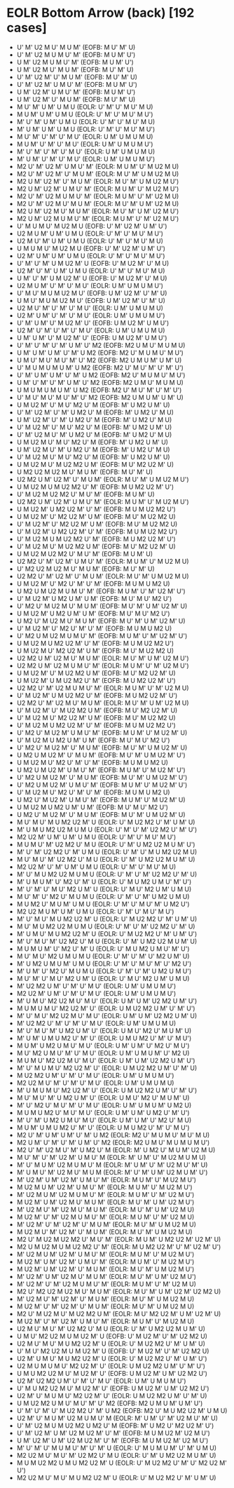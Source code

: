 # EOLR Bottom Arrow (back) [192 cases]

- U' M' U2 M U' M U M'    (EOFB: M U' M' U)
- U' M' U2 M U M U' M'    (EOFB: M U M' U')
- U M' U2 M U M U' M'    (EOFB: M U M' U')
- U M' U2 M U' M U M'    (EOFB: M U' M' U)
- U' M' U2 M' U' M U M'    (EOFB: M U' M' U)
- U' M' U2 M' U M U' M'    (EOFB: M U M' U')
- U M' U2 M' U M U' M'    (EOFB: M U M' U')
- U M' U2 M' U' M U M'    (EOFB: M U' M' U)
- M U' M' U M' U M U    (EOLR: U' M' U' M U' M U)
- M U M' U M' U M U    (EOLR: U' M' U' M U' M U')
- M' U' M' U M' U M U    (EOLR: U' M' U' M U' M U)
- M' U M' U M' U M U    (EOLR: U' M' U' M U' M U')
- M U' M' U' M' U' M U'    (EOLR: U M' U M U M U)
- M U M' U' M' U' M U'    (EOLR: U M' U M U M U')
- M' U' M' U' M' U' M U'    (EOLR: U M' U M U M U)
- M' U M' U' M' U' M U'    (EOLR: U M' U M U M U')
- M2 U' M' U2 M' U M U' M'    (EOLR: M U M' U' M U2 M U)
- M2 U' M' U2 M' U' M U M'    (EOLR: M U' M' U M U2 M U)
- M2 U M' U2 M' U' M U M'    (EOLR: M U' M' U M U2 M U')
- M2 U M' U2 M' U M U' M'    (EOLR: M U M' U' M U2 M U')
- M2 U' M' U2 M U M U' M'    (EOLR: M U M' U' M' U2 M U)
- M2 U' M' U2 M U' M U M'    (EOLR: M U' M' U M' U2 M U)
- M2 U M' U2 M U' M U M'    (EOLR: M U' M' U M' U2 M U')
- M2 U M' U2 M U M U' M'    (EOLR: M U M' U' M' U2 M U')
- U' M U M U' M U2 M U    (EOFB: U' M' U2 M' U M' U')
- U2 M U M' U M' U M U    (EOLR: U' M' U' M U' M U')
- U2 M U' M' U M' U M U    (EOLR: U' M' U' M U' M U)
- U M U M U' M U2 M U    (EOFB: U' M' U2 M' U M' U')
- U2 M' U M' U M' U M U    (EOLR: U' M' U' M U' M U')
- U' M' U' M' U M U2 M' U    (EOFB: U' M U2 M' U' M U)
- U2 M' U' M' U M' U M U    (EOLR: U' M' U' M U' M U)
- U M' U' M' U M U2 M' U    (EOFB: U' M U2 M' U' M U)
- U2 M U M' U' M' U' M U'    (EOLR: U M' U M U M U')
- U' M U' M U M U2 M U'    (EOFB: U M' U2 M' U' M' U)
- U M U' M U M U2 M U'    (EOFB: U M' U2 M' U' M' U)
- U2 M U' M' U' M' U' M U'    (EOLR: U M' U M U M U)
- U2 M' U M' U' M' U' M U'    (EOLR: U M' U M U M U')
- U' M' U M' U' M U2 M' U'    (EOFB: U M U2 M' U M U')
- U2 M' U' M' U' M' U' M U'    (EOLR: U M' U M U M U)
- U M' U M' U' M U2 M' U'    (EOFB: U M U2 M' U M U')
- U' M' U' M' U' M' U M' U' M2    (EOFB: M2 U M U' M U M U)
- U M' U M' U M' U' M' U M2    (EOFB: M2 U' M U M U' M U')
- U M U' M U' M U' M' U' M2    (EOFB: M2 U M U M' U M' U)
- U' M U M U M U M' U M2    (EOFB: M2 U' M U' M' U' M' U')
- U' M' U M' U M' U' M' U M2    (EOFB: M2 U' M U M U' M U')
- U M' U' M' U' M' U M' U' M2    (EOFB: M2 U M U' M U M U)
- U M U M U M U M' U M2    (EOFB: M2 U' M U' M' U' M' U')
- U' M U' M U' M U' M' U' M2    (EOFB: M2 U M U M' U M' U)
- U M U2 M' U' M U' M2 U' M    (EOFB: M' U M2 U M' U)
- U' M' U2 M' U' M' U M2 U' M    (EOFB: M' U M2 U' M U)
- U M' U2 M' U' M' U M2 U' M    (EOFB: M' U M2 U' M U)
- U' M U2 M' U' M U' M2 U' M    (EOFB: M' U M2 U M' U)
- U' M' U2 M U' M' U M2 U' M    (EOFB: M' U M2 U' M U)
- U M U2 M U' M U' M2 U' M    (EOFB: M' U M2 U M' U)
- U M' U2 M U' M' U M2 U' M    (EOFB: M' U M2 U' M U)
- U' M U2 M U' M U' M2 U' M    (EOFB: M' U M2 U M' U)
- U M U2 M U' M U2 M2 U M'    (EOFB: M U' M2 U2 M' U)
- U M2 U2 M U2 M U' M U M'    (EOFB: M U' M' U)
- U2 M2 U M' U2 M' U' M U M'    (EOLR: M U' M' U M U2 M U')
- U M U2 M U M U2 M2 U' M'    (EOFB: M U M2 U2 M' U')
- U' M U2 M U2 M2 U' M U' M'    (EOFB: M U M' U)
- U2 M2 U M' U2 M' U M U' M'    (EOLR: M U M' U' M U2 M U')
- U M U2 M' U M2 U2 M' U' M'    (EOFB: M U M U2 M2 U')
- U M U2 M' U' M2 U2 M' U M'    (EOFB: M U' M U2 M2 U)
- U' M U2 M' U' M2 U2 M' U M'    (EOFB: M U' M U2 M2 U)
- U' M U2 M' U M2 U2 M' U' M'    (EOFB: M U M U2 M2 U')
- U' M U2 M U M U2 M2 U' M'    (EOFB: M U M2 U2 M' U')
- U' M U2 M U' M U2 M2 U M'    (EOFB: M U' M2 U2 M' U)
- U M U2 M U2 M2 U' M U' M'    (EOFB: M U M' U)
- U2 M2 U' M' U2 M' U M U' M'    (EOLR: M U M' U' M U2 M U)
- U' M2 U2 M U2 M U' M U M'    (EOFB: M U' M' U)
- U2 M2 U' M' U2 M' U' M U M'    (EOLR: M U' M' U M U2 M U)
- U M U2 M' U' M2 U' M' U' M'    (EOFB: M U M U M2 U)
- U M2 U M U2 M U M U' M'    (EOFB: M U M' U' M' U2 M' U')
- U' M U2 M' U M2 U M' U M'    (EOFB: M U' M U' M2 U')
- U' M2 U' M U2 M U' M U M'    (EOFB: M U' M' U M' U2 M' U)
- U M U2 M' U M2 U M' U M'    (EOFB: M U' M U' M2 U')
- U M2 U' M U2 M U' M U M'    (EOFB: M U' M' U M' U2 M' U)
- U' M U2 M' U' M2 U' M' U' M'    (EOFB: M U M U M2 U)
- U' M2 U M U2 M U M U' M'    (EOFB: M U M' U' M' U2 M' U')
- U M U2 M U M2 U2 M' U' M'    (EOFB: M U M U2 M2 U')
- U M U2 M U' M2 U2 M' U M'    (EOFB: M U' M U2 M2 U)
- U2 M2 U M' U2 M U' M U M'    (EOLR: M U' M' U M' U2 M U')
- U2 M2 U M' U2 M U M U' M'    (EOLR: M U M' U' M' U2 M U')
- U M U2 M' U' M U2 M2 U M'    (EOFB: M U' M2 U2 M' U)
- U M U2 M' U M U2 M2 U' M'    (EOFB: M U M2 U2 M' U')
- U2 M2 U' M' U2 M U M U' M'    (EOLR: M U M' U' M' U2 M U)
- U' M U2 M' U M U2 M2 U' M'    (EOFB: M U M2 U2 M' U')
- U2 M2 U' M' U2 M U' M U M'    (EOLR: M U' M' U M' U2 M U)
- U' M U2 M' U' M U2 M2 U M'    (EOFB: M U' M2 U2 M' U)
- U' M U2 M U' M2 U2 M' U M'    (EOFB: M U' M U2 M2 U)
- U' M U2 M U M2 U2 M' U' M'    (EOFB: M U M U2 M2 U')
- U' M2 U' M U2 M' U M U' M'    (EOFB: M U M' U' M U2 M' U)
- U' M U2 M U M2 U M' U M'    (EOFB: M U' M U' M2 U')
- U' M2 U' M U2 M' U' M U M'    (EOFB: M U' M' U M U2 M' U)
- U M2 U M U2 M' U' M U M'    (EOFB: M U' M' U M U2 M' U')
- U M U2 M U' M2 U' M' U' M'    (EOFB: M U M U M2 U)
- U M2 U M U2 M' U M U' M'    (EOFB: M U M' U' M U2 M' U')
- U' M2 U M U2 M' U' M U M'    (EOFB: M U' M' U M U2 M' U')
- U' M2 U M U2 M' U M U' M'    (EOFB: M U M' U' M U2 M' U')
- U' M U2 M U' M2 U' M' U' M'    (EOFB: M U M U M2 U)
- U M2 U' M U2 M' U M U' M'    (EOFB: M U M' U' M U2 M' U)
- U M U2 M U M2 U M' U M'    (EOFB: M U' M U' M2 U')
- U M2 U' M U2 M' U' M U M'    (EOFB: M U' M' U M U2 M' U)
- M U' M U' M U M2 U2 M' U    (EOLR: U' M U2 M2 U' M' U M' U)
- M' U M U M2 U2 M U M U    (EOLR: U' M' U' M' U2 M2 U' M' U')
- M2 U2 M' U M' U M' U M U    (EOLR: U' M' U' M U' M U')
- M U M U' M' U2 M2 U' M U    (EOLR: U' M' U M2 U2 M U M' U')
- M' U' M' U2 M2 U' M' U M U    (EOLR: U' M' U' M U M2 U2 M U)
- M U' M U' M' U2 M2 U' M U    (EOLR: U' M' U M2 U2 M U M' U)
- M2 U2 M' U' M' U M' U M U    (EOLR: U' M' U' M U' M U)
- M' U' M U M2 U2 M U M U    (EOLR: U' M' U' M' U2 M2 U' M' U)
- M' U M U M' U' M2 U' M' U    (EOLR: U' M U M2 U M U' M' U')
- M' U' M' U' M U' M2 U M' U    (EOLR: U' M U' M2 U M' U M U)
- M U' M' U' M2 U' M U M U    (EOLR: U' M' U' M' U M2 U M U)
- M U M2 U' M U M' U M U    (EOLR: U' M' U' M U' M' U M2 U')
- M2 U2 M U M' U M' U M U    (EOLR: U' M' U' M U' M U')
- M' U' M U' M U M2 U2 M' U    (EOLR: U' M U2 M2 U' M' U M' U)
- M U' M U M2 U2 M U M U    (EOLR: U' M' U' M' U2 M2 U' M' U)
- M' U M U' M U M2 U2 M' U    (EOLR: U' M U2 M2 U' M' U M' U')
- M' U' M U' M' U2 M2 U' M U    (EOLR: U' M' U M2 U2 M U M' U)
- M U M U M' U' M2 U' M' U    (EOLR: U' M U M2 U M U' M' U')
- M U' M U' M2 U M U M U    (EOLR: U' M' U' M' U' M2 U M' U)
- M' U M2 U M U M' U M U    (EOLR: U' M' U' M U' M' U' M2 U')
- M' U M' U' M2 U' M U M U    (EOLR: U' M' U' M' U M2 U M U')
- M U' M' U' M U' M2 U M' U    (EOLR: U' M U' M2 U M' U M U)
- M' U2 M2 U M' U' M' U' M U'    (EOLR: U M' U M U M U')
- M2 U2 M' U M' U' M' U' M U'    (EOLR: U M' U M U M U')
- M' U M U' M2 U2 M U' M U'    (EOLR: U M' U M' U2 M2 U M' U')
- M U M U M U' M2 U2 M' U'    (EOLR: U M U2 M2 U M' U' M' U')
- M' U' M U' M2 U2 M U' M U'    (EOLR: U M' U M' U2 M2 U M' U)
- M' U2 M2 U' M' U' M' U' M U'    (EOLR: U M' U M U M U)
- M' U' M U' M' U M2 U M' U'    (EOLR: U M U' M2 U' M U M' U)
- M' U M' U M U M2 U' M' U'    (EOLR: U M U M2 U' M' U' M U')
- M U M' U M2 U M U' M U'    (EOLR: U M' U M' U' M2 U' M U')
- M U' M2 U M U' M' U' M U'    (EOLR: U M' U M U M' U' M2 U)
- M U M U' M2 U2 M U' M U'    (EOLR: U M' U M' U2 M2 U M' U')
- M' U' M U M U' M2 U2 M' U'    (EOLR: U M U2 M2 U M' U' M' U)
- M U2 M2 U M' U' M' U' M U'    (EOLR: U M' U M U M U')
- M2 U2 M U' M' U' M' U' M U'    (EOLR: U M' U M U M U)
- M' U M U M U' M2 U2 M' U'    (EOLR: U M U2 M2 U M' U' M' U')
- M U' M U' M' U M2 U M' U'    (EOLR: U M U' M2 U' M U M' U)
- M' U' M2 U' M U' M' U' M U'    (EOLR: U M' U M U M' U M2 U)
- M U M U M2 U' M U' M U'    (EOLR: U M' U M' U M2 U' M' U')
- M' U' M' U M2 U M U' M U'    (EOLR: U M' U M' U' M2 U' M U)
- M U M' U M U M2 U' M' U'    (EOLR: U M U M2 U' M' U' M U')
- M2 U' M' U M' U M' U' M' U M2    (EOLR: M2 U' M U M U' M U' M U)
- M2 U M' U' M' U' M' U M' U' M2    (EOLR: M2 U M U' M U M U M U')
- M2 U' M' U2 M U' M' U M2 U' M    (EOLR: M' U M2 U' M U M' U2 M U)
- M U' M' U' M' U2 M' U M U' M    (EOLR: M' U M' U' M U2 M U M U)
- M' U' M U M' U2 M U M U' M    (EOLR: M' U M' U' M' U2 M U' M' U)
- M' U M U' M' U2 M U' M U M    (EOLR: M' U' M' U M' U2 M U M' U')
- M' U2 M' U M' U2 M' U M U' M'    (EOLR: M U M' U' M U2 M U')
- M U2 M U M' U2 M' U M U' M'    (EOLR: M U M' U' M U2 M U')
- M' U2 M U M' U2 M U M U' M'    (EOLR: M U M' U' M' U2 M U')
- M U2 M' U M' U2 M U' M U M'    (EOLR: M U' M' U M' U2 M U')
- M' U2 M U' M' U2 M U' M U M'    (EOLR: M U' M' U M' U2 M U)
- M U2 M' U' M' U2 M U M U' M'    (EOLR: M U M' U' M' U2 M U)
- M' U2 M' U' M' U2 M' U' M U M'    (EOLR: M U' M' U M U2 M U)
- M U2 M U' M' U2 M' U' M U M'    (EOLR: M U' M' U M U2 M U)
- M2 U' M U2 M U2 M2 U' M U' M'    (EOLR: M U M' U M2 U2 M' U2 M' U)
- M2 U M U2 M U M U2 M2 U' M'    (EOLR: M U M2 U2 M' U' M' U2 M' U')
- M' U2 M U M' U2 M' U M U' M'    (EOLR: M U M' U' M U2 M U')
- M U2 M' U M' U2 M' U M U' M'    (EOLR: M U M' U' M U2 M U')
- M U2 M' U M' U2 M' U' M U M'    (EOLR: M U' M' U M U2 M U')
- M' U2 M' U M' U2 M U' M U M'    (EOLR: M U' M' U M' U2 M U')
- M' U2 M' U' M' U2 M U M U' M'    (EOLR: M U M' U' M' U2 M U)
- M2 U' M2 U2 M U2 M U' M U M'    (EOLR: M U' M' U M' U2 M' U2 M2 U)
- M' U2 M U' M' U2 M' U' M U M'    (EOLR: M U' M' U M U2 M U)
- M U2 M' U' M' U2 M' U' M U M'    (EOLR: M U' M' U M U2 M U)
- M2 U' M U2 M U' M U2 M2 U M'    (EOLR: M U' M2 U2 M' U M' U2 M' U)
- M U2 M' U' M' U2 M' U M U' M'    (EOLR: M U M' U' M U2 M U)
- U2 M U' M U' M' U2 M2 U' M U    (EOLR: U' M' U M2 U2 M U M' U)
- U M U' M2 U2 M U M U2 M' U    (EOFB: U' M U2 M' U' M' U2 M2 U)
- U2 M U' M U' M U M2 U2 M' U    (EOLR: U' M U2 M2 U' M' U M' U)
- U' M U' M2 U2 M U M U2 M' U    (EOFB: U' M U2 M' U' M' U2 M2 U)
- U2 M' U M U' M U M2 U2 M' U    (EOLR: U' M U2 M2 U' M' U M' U')
- U2 M U M U M U' M2 U2 M' U'    (EOLR: U M U2 M2 U M' U' M' U')
- U M U M2 U2 M U' M U2 M' U'    (EOFB: U M U2 M' U M' U2 M2 U')
- U2 M' U2 M2 U M' U' M' U' M U'    (EOLR: U M' U M U M U')
- U' M U M2 U2 M U' M U2 M' U'    (EOFB: U M U2 M' U M' U2 M2 U')
- U2 M' U' M U M U' M2 U2 M' U'    (EOLR: U M U2 M2 U M' U' M' U)
- U M U2 M2 U M U' M U' M' U' M2    (EOFB: M2 U M U M' U M' U')
- U' M' U' M' U' M U2 M2 U' M' U M2    (EOFB: M2 U' M U M2 U2 M' U M U)
- U2 M' U' M U M' U2 M U M U' M    (EOLR: M' U M' U' M' U2 M U' M' U)
- U' M' U2 M U M U2 M2 U M2 U' M    (EOFB: M' U M2 U' M2 U2 M' U')
- U' M' U2 M' U M' U2 M U2 M' U' M'    (EOFB: M U M U2 M' U2 M U')
- U M' U2 M' U M' U2 M U2 M' U' M'    (EOFB: M U M U2 M' U2 M U')
- M' U' M' U' M U M U' M' U' M' U    (EOLR: U' M U M U M' U' M' U M U)
- M2 U2 M U' M U' M' U2 M2 U' M U    (EOLR: U' M' U M2 U2 M U M' U)
- M U M U2 M2 U M U M2 U2 M' U    (EOLR: U' M U2 M2 U' M' U' M2 U2 M' U')
- M2 U2 M U' M U' M U M2 U2 M' U    (EOLR: U' M U2 M2 U' M' U M' U)
